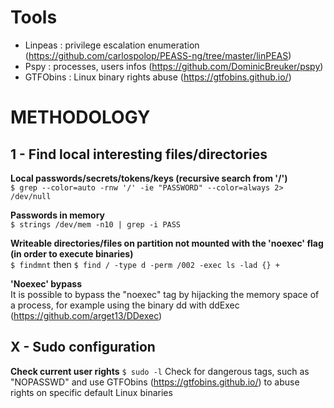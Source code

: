# Tools
- Linpeas : privilege escalation enumeration (https://github.com/carlospolop/PEASS-ng/tree/master/linPEAS)
- Pspy : processes, users infos (https://github.com/DominicBreuker/pspy)
- GTFObins : Linux binary rights abuse (https://gtfobins.github.io/)  
  
# METHODOLOGY
## 1 - Find local interesting files/directories   
**Local passwords/secrets/tokens/keys (recursive search from '/')**  
	`$ grep --color=auto -rnw '/' -ie "PASSWORD" --color=always 2> /dev/null`   
	
**Passwords in memory**  
	`$ strings /dev/mem -n10 | grep -i PASS`  
	
**Writeable directories/files on partition not mounted with the 'noexec' flag (in order to execute binaries)**  
	`$ findmnt` then `$ find / -type d -perm /002 -exec ls -lad {} +`   
  
**'Noexec' bypass**  
	It is possible to bypass the "noexec" tag by hijacking the memory space of a process, for example using the binary dd with ddExec (https://github.com/arget13/DDexec)  
   
## X - Sudo configuration  
**Check current user rights** 
	`$ sudo -l`
	Check for dangerous tags, such as "NOPASSWD" and use GTFObins (https://gtfobins.github.io/) to abuse rights on specific default Linux binaries
